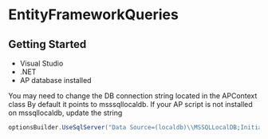 # EntityFrameworkQueries

## Getting Started
- Visual Studio
- .NET
- AP database installed

You may need to change the DB connection string located in the APContext class
By default it points to msssqllocaldb.
If your AP script is not installed on mssqllocaldb, update the string
```csharp
optionsBuilder.UseSqlServer("Data Source=(localdb)\\MSSQLLocalDB;Initial Catalog=AP");
```

